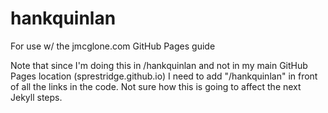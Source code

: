 # hankquinlan
For use w/ the jmcglone.com GitHub Pages guide

Note that since I'm doing this in /hankquinlan and not in my main GitHub Pages location (sprestridge.github.io) I need to add "/hankquinlan" in front of all the links in the code. Not sure how this is going to affect the next Jekyll steps.
